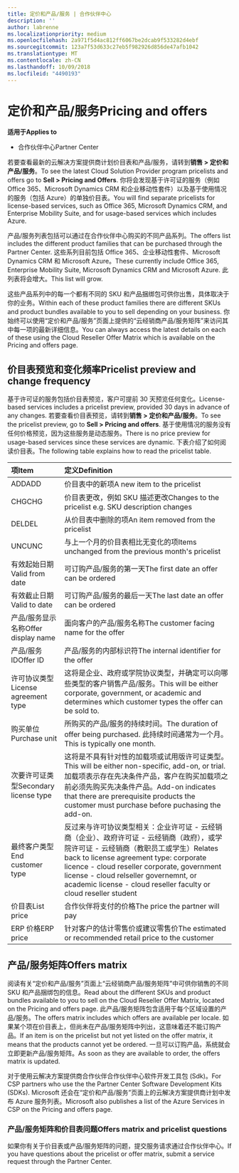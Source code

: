 ```yaml
---
title: 定价和产品/服务 | 合作伙伴中心
description: ''
author: labrenne
ms.localizationpriority: medium
ms.openlocfilehash: 2a971f5d4ac812ff6067be2dcab9f533282d4ebf
ms.sourcegitcommit: 123a7f53d633c27eb5f982926d856de47afb1042
ms.translationtype: MT
ms.contentlocale: zh-CN
ms.lasthandoff: 10/09/2018
ms.locfileid: "4490193"
---
```

# <a name="pricing-and-offers"></a><span data-ttu-id="884a1-102">定价和产品/服务</span><span class="sxs-lookup"><span data-stu-id="884a1-102">Pricing and offers</span></span>

**<span data-ttu-id="884a1-103">适用于</span><span class="sxs-lookup"><span data-stu-id="884a1-103">Applies to</span></span>**

-  <span data-ttu-id="884a1-104">合作伙伴中心</span><span class="sxs-lookup"><span data-stu-id="884a1-104">Partner Center</span></span>

<span data-ttu-id="884a1-105">若要查看最新的云解决方案提供商计划价目表和产品/服务，请转到**销售 > 定价和产品/服务**。</span><span class="sxs-lookup"><span data-stu-id="884a1-105">To see the latest Cloud Solution Provider program pricelists and offers go to **Sell > Pricing and Offers**.</span></span> <span data-ttu-id="884a1-106">你将会发现基于许可证的服务（例如 Office 365、Microsoft Dynamics CRM 和企业移动性套件）以及基于使用情况的服务（包括 Azure）的单独价目表。</span><span class="sxs-lookup"><span data-stu-id="884a1-106">You will find separate pricelists for license-based services, such as Office 365, Microsoft Dynamics CRM, and Enterprise Mobility Suite, and for usage-based services which includes Azure.</span></span> 

<span data-ttu-id="884a1-107">产品/服务列表包括可以通过在合作伙伴中心购买的不同产品系列。</span><span class="sxs-lookup"><span data-stu-id="884a1-107">The offers list includes the different product families that can be purchased through the Partner Center.</span></span> <span data-ttu-id="884a1-108">这些系列目前包括 Office 365、企业移动性套件、Microsoft Dynamics CRM 和 Microsoft Azure。</span><span class="sxs-lookup"><span data-stu-id="884a1-108">These currently include Office 365, Enterprise Mobility Suite, Microsoft Dynamics CRM and Microsoft Azure.</span></span> <span data-ttu-id="884a1-109">此列表将会增大。</span><span class="sxs-lookup"><span data-stu-id="884a1-109">This list will grow.</span></span>

<span data-ttu-id="884a1-110">这些产品系列中的每一个都有不同的 SKU 和产品捆绑包可供你出售，具体取决于你的业务。</span><span class="sxs-lookup"><span data-stu-id="884a1-110">Within each of these product families there are different SKUs and product bundles available to you to sell depending on your business.</span></span> <span data-ttu-id="884a1-111">你始终可以使用“定价和产品/服务”页面上提供的“云经销商产品/服务矩阵”来访问其中每一项的最新详细信息。</span><span class="sxs-lookup"><span data-stu-id="884a1-111">You can always access the latest details on each of these using the Cloud Reseller Offer Matrix which is available on the Pricing and offers page.</span></span>

## <a name="pricelist-preview-and-change-frequency"></a><span data-ttu-id="884a1-112">价目表预览和变化频率</span><span class="sxs-lookup"><span data-stu-id="884a1-112">Pricelist preview and change frequency</span></span> 

<span data-ttu-id="884a1-113">基于许可证的服务包括价目表预览，客户可提前 30 天预览任何变化。</span><span class="sxs-lookup"><span data-stu-id="884a1-113">License-based services includes a pricelist preview, provided 30 days in advance of any changes.</span></span> <span data-ttu-id="884a1-114">若要查看价目表预览，请转到**销售 > 定价和产品/服务**。</span><span class="sxs-lookup"><span data-stu-id="884a1-114">To see the pricelist preview, go to **Sell > Pricing and offers**.</span></span> <span data-ttu-id="884a1-115">基于使用情况的服务没有任何价格预览，因为这些服务是动态服务。</span><span class="sxs-lookup"><span data-stu-id="884a1-115">There is no price preview for usage-based services since these services are dynamic.</span></span> <span data-ttu-id="884a1-116">下表介绍了如何阅读价目表。</span><span class="sxs-lookup"><span data-stu-id="884a1-116">The following table explains how to read the pricelist table.</span></span>

|**<span data-ttu-id="884a1-117">项</span><span class="sxs-lookup"><span data-stu-id="884a1-117">Item</span></span>**        |**<span data-ttu-id="884a1-118">定义</span><span class="sxs-lookup"><span data-stu-id="884a1-118">Definition</span></span>**      |
|:-----------   |:-----------   |
|<span data-ttu-id="884a1-119">ADD</span><span class="sxs-lookup"><span data-stu-id="884a1-119">ADD</span></span>   |<span data-ttu-id="884a1-120">价目表中的新项</span><span class="sxs-lookup"><span data-stu-id="884a1-120">A new item to the pricelist</span></span>|
|<span data-ttu-id="884a1-121">CHG</span><span class="sxs-lookup"><span data-stu-id="884a1-121">CHG</span></span>   |<span data-ttu-id="884a1-122">价目表更改，例如 SKU 描述更改</span><span class="sxs-lookup"><span data-stu-id="884a1-122">Changes to the pricelist e.g. SKU description changes</span></span>|
|<span data-ttu-id="884a1-123">DEL</span><span class="sxs-lookup"><span data-stu-id="884a1-123">DEL</span></span>   |<span data-ttu-id="884a1-124">从价目表中删除的项</span><span class="sxs-lookup"><span data-stu-id="884a1-124">An item removed from the pricelist</span></span>|
|<span data-ttu-id="884a1-125">UNC</span><span class="sxs-lookup"><span data-stu-id="884a1-125">UNC</span></span>   |<span data-ttu-id="884a1-126">与上一个月的价目表相比无变化的项</span><span class="sxs-lookup"><span data-stu-id="884a1-126">Items unchanged from the previous month's pricelist</span></span>   |
|<span data-ttu-id="884a1-127">有效起始日期</span><span class="sxs-lookup"><span data-stu-id="884a1-127">Valid from date</span></span>   |<span data-ttu-id="884a1-128">可订购产品/服务的第一天</span><span class="sxs-lookup"><span data-stu-id="884a1-128">The first date an offer can be ordered</span></span>    |
|<span data-ttu-id="884a1-129">有效截止日期</span><span class="sxs-lookup"><span data-stu-id="884a1-129">Valid to date</span></span>   |<span data-ttu-id="884a1-130">可订购产品/服务的最后一天</span><span class="sxs-lookup"><span data-stu-id="884a1-130">The last date an offer can be ordered</span></span>   |
|<span data-ttu-id="884a1-131">产品/服务显示名称</span><span class="sxs-lookup"><span data-stu-id="884a1-131">Offer display name</span></span>   |<span data-ttu-id="884a1-132">面向客户的产品/服务名称</span><span class="sxs-lookup"><span data-stu-id="884a1-132">The customer facing name for the offer</span></span>   |
|<span data-ttu-id="884a1-133">产品/服务 ID</span><span class="sxs-lookup"><span data-stu-id="884a1-133">Offer ID</span></span>   |<span data-ttu-id="884a1-134">产品/服务的内部标识符</span><span class="sxs-lookup"><span data-stu-id="884a1-134">The internal identifier for the offer</span></span>   |
|<span data-ttu-id="884a1-135">许可协议类型</span><span class="sxs-lookup"><span data-stu-id="884a1-135">License agreement type</span></span>   |<span data-ttu-id="884a1-136">这将是企业、政府或学院协议类型，并确定可以向哪些类型的客户销售产品/服务。</span><span class="sxs-lookup"><span data-stu-id="884a1-136">This will be either corporate, government, or academic and determines which customer types the offer can be sold to.</span></span>|
|<span data-ttu-id="884a1-137">购买单位</span><span class="sxs-lookup"><span data-stu-id="884a1-137">Purchase unit</span></span>   |<span data-ttu-id="884a1-138">所购买的产品/服务的持续时间。</span><span class="sxs-lookup"><span data-stu-id="884a1-138">The duration of offer being purchased.</span></span> <span data-ttu-id="884a1-139">此持续时间通常为一个月。</span><span class="sxs-lookup"><span data-stu-id="884a1-139">This is typically one month.</span></span>   |
|<span data-ttu-id="884a1-140">次要许可证类型</span><span class="sxs-lookup"><span data-stu-id="884a1-140">Secondary license type</span></span>   |<span data-ttu-id="884a1-141">这将是不具有针对性的加载项或试用版许可证类型。</span><span class="sxs-lookup"><span data-stu-id="884a1-141">This will be either non-specific, add-on, or trial.</span></span> <span data-ttu-id="884a1-142">加载项表示存在先决条件产品，客户在购买加载项之前必须先购买先决条件产品。</span><span class="sxs-lookup"><span data-stu-id="884a1-142">Add-on indicates that there are prerequisite products the customer must purchase before puchasing the add-on.</span></span>|
|<span data-ttu-id="884a1-143">最终客户类型</span><span class="sxs-lookup"><span data-stu-id="884a1-143">End customer type</span></span>   |<span data-ttu-id="884a1-144">反过来与许可协议类型相关：企业许可证 - 云经销商（企业）、政府许可证 - 云经销商（政府），或学院许可证 - 云经销商（教职员工或学生）</span><span class="sxs-lookup"><span data-stu-id="884a1-144">Relates back to license agreement type: corporate licence - cloud reseller corporate, government license - cloud relseller governemnt, or academic license - cloud reseller faculty or cloud reseller student</span></span>   |
|<span data-ttu-id="884a1-145">价目表</span><span class="sxs-lookup"><span data-stu-id="884a1-145">List price</span></span>   |<span data-ttu-id="884a1-146">合作伙伴将支付的价格</span><span class="sxs-lookup"><span data-stu-id="884a1-146">The price the partner will pay</span></span>   |
|<span data-ttu-id="884a1-147">ERP 价格</span><span class="sxs-lookup"><span data-stu-id="884a1-147">ERP price</span></span>   |<span data-ttu-id="884a1-148">针对客户的估计零售价或建议零售价</span><span class="sxs-lookup"><span data-stu-id="884a1-148">The estimated or recommended retail price to the customer</span></span>   |

## <a name="offers-matrix"></a><span data-ttu-id="884a1-149">产品/服务矩阵</span><span class="sxs-lookup"><span data-stu-id="884a1-149">Offers matrix</span></span>

<span data-ttu-id="884a1-150">阅读有关“定价和产品/服务”页面上“云经销商产品/服务矩阵”中可供你销售的不同 SKU 和产品捆绑包的信息。</span><span class="sxs-lookup"><span data-stu-id="884a1-150">Read about the different SKUs and product bundles available to you to sell on the Cloud Reseller Offer Matrix, located on the Pricing and offers page.</span></span> <span data-ttu-id="884a1-151">此产品/服务矩阵包含适用于每个区域设置的产品/服务。</span><span class="sxs-lookup"><span data-stu-id="884a1-151">The offers matrix includes which offers are available per locale.</span></span> <span data-ttu-id="884a1-152">如果某个项在价目表上，但尚未在产品/服务矩阵中列出，这意味着还不能订购产品。</span><span class="sxs-lookup"><span data-stu-id="884a1-152">If an item is on the pricelist but not yet listed on the offer matrix, it means that the products cannot yet be ordered.</span></span> <span data-ttu-id="884a1-153">一旦可以订购产品，系统就会立即更新产品/服务矩阵。</span><span class="sxs-lookup"><span data-stu-id="884a1-153">As soon as they are available to order, the offers matrix is updated.</span></span>

<span data-ttu-id="884a1-154">对于使用云解决方案提供商合作伙伴合作伙伴中心软件开发工具包 (Sdk)。</span><span class="sxs-lookup"><span data-stu-id="884a1-154">For CSP partners who use the the Partner Center Software Development Kits (SDKs).</span></span> <span data-ttu-id="884a1-155">Microsoft 还会在“定价和产品/服务”页面上的云解决方案提供商计划中发布 Azure 服务列表。</span><span class="sxs-lookup"><span data-stu-id="884a1-155">Microsoft also publishes a list of the Azure Services in CSP on the Pricing and offers page.</span></span>

### <a name="offers-matrix-and-pricelist-questions"></a><span data-ttu-id="884a1-156">产品/服务矩阵和价目表问题</span><span class="sxs-lookup"><span data-stu-id="884a1-156">Offers matrix and pricelist questions</span></span>

<span data-ttu-id="884a1-157">如果你有关于价目表或产品/服务矩阵的问题，提交服务请求通过合作伙伴中心。</span><span class="sxs-lookup"><span data-stu-id="884a1-157">If you have questions about the pricelist or offer matrix, submit a service request through the Partner Center.</span></span>
